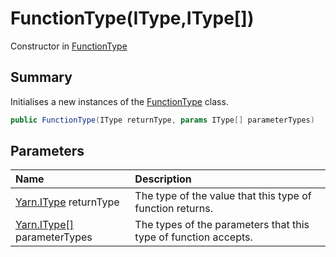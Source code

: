 # FunctionType(IType,IType[])

Constructor in [FunctionType](/docs/api/csharp/yarn.functiontype.md)

## Summary


Initialises a new instances of the  [FunctionType](yarn.functiontype.md)  class.


```csharp
public FunctionType(IType returnType, params IType[] parameterTypes)
```

## Parameters

|Name|Description|
|:---|:---|
|[Yarn.IType](/docs/api/csharp/yarn.itype.md) returnType|The type of the value that this type of function returns.|
|[Yarn.IType\[\]](/docs/api/csharp/yarn.itype.md) parameterTypes|The types of the parameters that this type of function accepts.|

